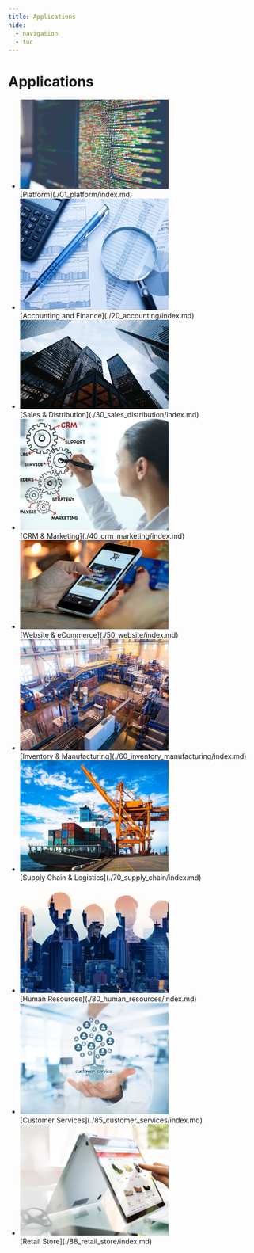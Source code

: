 ```yaml
---
title: Applications
hide:
  - navigation
  - toc
---
```

<script src="https://cdn.tailwindcss.com"></script>

<div class="container px-5 py-1 mx-auto flex flex-wrap">
  <h1 class="text-l text-gray-700 font-medium">Applications</h1>
</div>

<div class="grid cards" markdown>

-   <img class="w-full" src="assets/platform.jpg" alt="Platform" width="300">

    <br>
    [Platform](./01_platform/index.md)

-   <img class="w-full" src="assets/accounting.jpg" alt="Accounting & Finance" width="300">

    <br>
    [Accounting and Finance](./20_accounting/index.md)

-   <img class="w-full" src="assets/sales.jpg" alt="Sales & Distribution" width="300">

    <br>
    [Sales & Distribution](./30_sales_distribution/index.md)

-   <img class="w-full" src="assets/marketing.jpg" alt="CRM & Marketing" width="300">

    <br>
    [CRM & Marketing](./40_crm_marketing/index.md)

-   <img class="w-full" src="assets/ecommerce.jpg" alt="Website & eCommerce" width="300">

    <br>
    [Website & eCommerce](./50_website/index.md)

-   <img class="w-full" src="assets/production.jpg" alt="Inventory & Manufacturing" width="300">

    <br>
    [Inventory & Manufacturing](./60_inventory_manufacturing/index.md)

-   <img class="w-full" src="assets/supply_chain.jpg" alt="Supply Chain & Logistics" width="300">

    <br>
    [Supply Chain & Logistics](./70_supply_chain/index.md)

-   <img class="w-full" src="assets/human_resources.jpg" alt="Supply Chain & Logistics" width="300">

    <br>
    [Human Resources](./80_human_resources/index.md)

-   <img class="w-full" src="assets/customer_services.jpg" alt="Supply Chain & Logistics" width="300">

    <br>
    [Customer Services](./85_customer_services/index.md)

-   <img class="w-full" src="assets/retail_store.jpg" alt="Supply Chain & Logistics" width="300">

    <br>
    [Retail Store](./88_retail_store/index.md)

</div>
